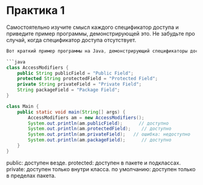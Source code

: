 # Практика 1

Самостоятельно изучите смысл каждого спецификатор доступа и приведите пример программы, демонстрирующей это. Не забудьте про случай, когда спецификатор доступа отсутствует.


```java
Вот краткий пример программы на Java, демонстрирующий спецификаторы доступа:

```java
class AccessModifiers {
    public String publicField = "Public Field"; 
    protected String protectedField = "Protected Field"; 
    private String privateField = "Private Field";   
    String packageField = "Package Field";          
}

class Main {
    public static void main(String[] args) {
        AccessModifiers am = new AccessModifiers();
        System.out.println(am.publicField);      // доступно
        System.out.println(am.protectedField);    // доступно
        System.out.println(am.privateField);   // ошибка: недоступно
        System.out.println(am.packageField);      // доступно
    }
}
```

public: доступен везде.
protected: доступен в пакете и подклассах.
private: доступен только внутри класса.
по умолчанию: доступен только в пределах пакета.